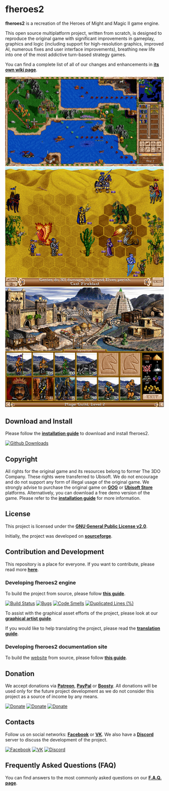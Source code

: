 # fheroes2

**fheroes2** is a recreation of the Heroes of Might and Magic II game engine.

This open source multiplatform project, written from scratch, is designed to reproduce the original game with significant
improvements in gameplay, graphics and logic (including support for high-resolution graphics, improved AI, numerous fixes
and user interface improvements), breathing new life into one of the most addictive turn-based strategy games.

You can find a complete list of all of our changes and enhancements in [**its own wiki page**](https://github.com/ihhub/fheroes2/wiki/Features-and-enhancements-of-the-project).

<!-- markdownlint-disable MD033 -->
<div class="image-showcase">
    <div class="row">
        <img src="images/screenshots/screenshot_world_map.png?raw=true" width="820" class="full-image game-screenshot" alt="Screenshot of the world map">
    </div>
    <div class="row">
        <img src="images/screenshots/screenshot_battle.png?raw=true" class="half-image game-screenshot" alt="Screenshot of the battle screen">
        <img src="images/screenshots/screenshot_castle.png?raw=true" class="half-image game-screenshot" alt="Screenshot of the castle screen">
    </div>
</div>
<!-- markdownlint-enable MD033 -->

## Download and Install

Please follow the [**installation guide**](INSTALL.md) to download and install fheroes2.

[![Github Downloads](https://img.shields.io/github/downloads/ihhub/fheroes2/total.svg)](https://github.com/ihhub/fheroes2/releases)

## Copyright

All rights for the original game and its resources belong to former The 3DO Company. These rights were transferred to Ubisoft.
We do not encourage and do not support any form of illegal usage of the original game. We strongly advise to purchase the original
game on [**GOG**](https://www.gog.com) or [**Ubisoft Store**](https://store.ubi.com) platforms. Alternatively, you can download a
free demo version of the game. Please refer to the [**installation guide**](INSTALL.md) for more information.

## License

This project is licensed under the [**GNU General Public License v2.0**](https://github.com/ihhub/fheroes2/blob/master/LICENSE).

Initially, the project was developed on [**sourceforge**](https://sourceforge.net/projects/fheroes2/).

## Contribution and Development

This repository is a place for everyone. If you want to contribute, please read more [**here**](https://github.com/ihhub/fheroes2/wiki/F.A.Q.#q-how-can-i-contribute-to-the-project).

### Developing fheroes2 engine

To build the project from source, please follow [**this guide**](DEVELOPMENT.md).

[![Build Status](https://github.com/ihhub/fheroes2/actions/workflows/push.yml/badge.svg)](https://github.com/ihhub/fheroes2/actions)
[![Bugs](https://sonarcloud.io/api/project_badges/measure?project=ihhub_fheroes2&metric=bugs)](https://sonarcloud.io/dashboard?id=ihhub_fheroes2)
[![Code Smells](https://sonarcloud.io/api/project_badges/measure?project=ihhub_fheroes2&metric=code_smells)](https://sonarcloud.io/dashboard?id=ihhub_fheroes2)
[![Duplicated Lines (%)](https://sonarcloud.io/api/project_badges/measure?project=ihhub_fheroes2&metric=duplicated_lines_density)](https://sonarcloud.io/dashboard?id=ihhub_fheroes2)

To assist with the graphical asset efforts of the project, please look at our [**graphical artist guide**](GRAPHICAL_ASSETS.md).

If you would like to help translating the project, please read the [**translation guide**](TRANSLATION.md).

### Developing fheroes2 documentation site

To build the [website](https://ihhub.github.io/fheroes2/) from source, please follow
[**this guide**](WEBSITE_LOCAL_DEV.md).

## Donation

We accept donations via [**Patreon**](https://www.patreon.com/fheroes2), [**PayPal**](https://www.paypal.com/paypalme/fheroes2) or [**Boosty**](https://boosty.to/fheroes2).
All donations will be used only for the future project development as we do not consider this project as a source of income by any means.

[![Donate](https://img.shields.io/badge/Donate-Patreon-green.svg)](https://www.patreon.com/fheroes2)
[![Donate](https://img.shields.io/badge/Donate-PayPal-green.svg)](https://www.paypal.com/paypalme/fheroes2)
[![Donate](https://img.shields.io/badge/Donate-Boosty-green.svg)](https://boosty.to/fheroes2)

## Contacts

Follow us on social networks: [**Facebook**](https://www.facebook.com/groups/fheroes2) or [**VK**](https://vk.com/fheroes2).
We also have a [**Discord**](https://discord.gg/xF85vbZ) server to discuss the development of the project.

[![Facebook](https://img.shields.io/badge/Facebook-blue.svg)](https://www.facebook.com/groups/fheroes2)
[![VK](https://img.shields.io/badge/VK-blue.svg)](https://vk.com/fheroes2)
[![Discord](https://img.shields.io/discord/733093692860137523.svg?label=&logo=discord&logoColor=ffffff&color=7389D8&labelColor=6A7EC2)](https://discord.gg/xF85vbZ)

## Frequently Asked Questions (FAQ)

You can find answers to the most commonly asked questions on our [**F.A.Q. page**](https://github.com/ihhub/fheroes2/wiki/F.A.Q.).
